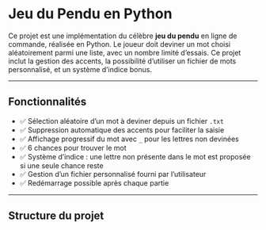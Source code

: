 #  Jeu du Pendu en Python

Ce projet est une implémentation du célèbre **jeu du pendu** en ligne de commande, réalisée en Python. Le joueur doit deviner un mot choisi aléatoirement parmi une liste, avec un nombre limité d’essais. Ce projet inclut la gestion des accents, la possibilité d’utiliser un fichier de mots personnalisé, et un système d’indice bonus.

---

##  Fonctionnalités

- ✅ Sélection aléatoire d’un mot à deviner depuis un fichier `.txt`
- ✅ Suppression automatique des accents pour faciliter la saisie
- ✅ Affichage progressif du mot avec `_` pour les lettres non devinées
- ✅ 6 chances pour trouver le mot
- ✅ Système d’indice : une lettre non présente dans le mot est proposée si une seule chance reste
- ✅ Gestion d’un fichier personnalisé fourni par l’utilisateur
- ✅ Redémarrage possible après chaque partie


---

##  Structure du projet